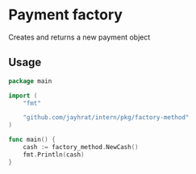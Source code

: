 # Payment factory
Creates and returns a new payment object
## Usage
```go
package main

import (
	"fmt"

	"github.com/jayhrat/intern/pkg/factory-method"
)

func main() {
	cash := factory_method.NewCash()
	fmt.Println(cash)
}
```
